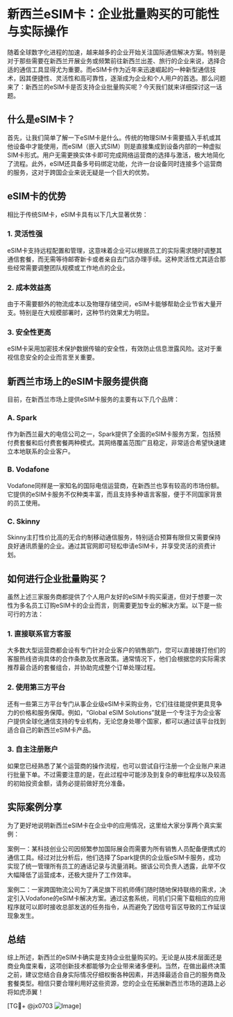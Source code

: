 # 新西兰eSIM卡：企业批量购买的可能性与实际操作

随着全球数字化进程的加速，越来越多的企业开始关注国际通信解决方案。特别是对于那些需要在新西兰开展业务或频繁前往新西兰出差、旅行的企业来说，选择合适的通信工具显得尤为重要。而eSIM卡作为近年来迅速崛起的一种新型通信技术，因其便捷性、灵活性和高可靠性，逐渐成为企业和个人用户的首选。那么问题来了：新西兰的eSIM卡是否支持企业批量购买呢？今天我们就来详细探讨这一话题。

## 什么是eSIM卡？

首先，让我们简单了解一下eSIM卡是什么。传统的物理SIM卡需要插入手机或其他设备中才能使用，而eSIM（嵌入式SIM）则是直接集成到设备内部的一种虚拟SIM卡形式。用户无需更换实体卡即可完成网络运营商的选择与激活，极大地简化了流程。此外，eSIM还具备多号码绑定功能，允许一台设备同时连接多个运营商的服务，这对于跨国企业来说无疑是一个巨大的优势。

## eSIM卡的优势

相比于传统SIM卡，eSIM卡具有以下几大显著优势：

### 1. 灵活性强
eSIM卡支持远程配置和管理，这意味着企业可以根据员工的实际需求随时调整其通信套餐，而无需等待邮寄新卡或者亲自去门店办理手续。这种灵活性尤其适合那些经常需要调整团队规模或工作地点的企业。

### 2. 成本效益高
由于不需要额外的物流成本以及物理存储空间，eSIM卡能够帮助企业节省大量开支。特别是在大规模部署时，这种节约效果尤为明显。

### 3. 安全性更高
eSIM卡采用加密技术保护数据传输的安全性，有效防止信息泄露风险。这对于重视信息安全的企业而言至关重要。

## 新西兰市场上的eSIM卡服务提供商

目前，在新西兰市场上提供eSIM卡服务的主要有以下几个品牌：

### A. Spark
作为新西兰最大的电信公司之一，Spark提供了全面的eSIM卡服务方案，包括预付费套餐和后付费套餐两种模式。其网络覆盖范围广且稳定，非常适合希望快速建立本地联系的企业客户。

### B. Vodafone
Vodafone同样是一家知名的国际电信运营商，在新西兰也享有较高的市场份额。它提供的eSIM卡服务不仅种类丰富，而且支持多种语言客服，便于不同国家背景的员工使用。

### C. Skinny
Skinny主打性价比高的无合约制移动通信服务，特别适合预算有限但又需要保持良好通讯质量的企业。通过其官网即可轻松申请eSIM卡，并享受灵活的资费计划。

## 如何进行企业批量购买？

虽然上述三家服务商都提供了个人用户友好的eSIM卡购买渠道，但对于想要一次性为多名员工订购eSIM卡的企业而言，则需要更加专业的解决方案。以下是一些可行的方法：

### 1. 直接联系官方客服
大多数大型运营商都会设有专门针对企业客户的销售部门，您可以直接拨打他们的客服热线咨询具体的合作条款及优惠政策。通常情况下，他们会根据您的实际需求推荐最合适的套餐组合，并协助完成整个订单处理过程。

### 2. 使用第三方平台
还有一些第三方平台专门从事企业级eSIM卡采购业务，它们往往能提供更具竞争力的价格和服务保障。例如，“Global eSIM Solutions”就是一个专注于为企业客户提供全球化通信支持的专业机构，无论您身处哪个国家，都可以通过该平台找到适合自己的新西兰eSIM卡产品。

### 3. 自主注册账户
如果您已经熟悉了某个运营商的操作流程，也可以尝试自行注册一个企业账户来进行批量下单。不过需要注意的是，在此过程中可能涉及到复杂的审批程序以及较高的初始投资金额，请务必提前做好充分准备。

## 实际案例分享

为了更好地说明新西兰eSIM卡在企业中的应用情况，这里给大家分享两个真实案例：

案例一：某科技创业公司因频繁参加国际展会而需要为所有销售人员配备便携式的通信工具。经过对比分析后，他们选择了Spark提供的企业版eSIM卡服务，成功实现了统一管理所有员工的通话记录与流量消耗。据该公司负责人透露，此举不仅大幅降低了运营成本，还极大提升了工作效率。

案例二：一家跨国物流公司为了满足旗下司机师傅们随时随地保持联络的需求，决定引入Vodafone的eSIM卡解决方案。通过这套系统，司机们只需下载相应的应用程序就可以即时接收总部发送的任务指令，从而避免了因信号盲区导致的工作延误现象发生。

## 总结

综上所述，新西兰的eSIM卡确实是支持企业批量购买的。无论是从技术层面还是商业角度来看，这项创新技术都能够为企业带来诸多便利。当然，在做出最终决策之前，建议您结合自身实际情况仔细权衡各种因素，并选择最适合自己的服务商及套餐类型。相信只要合理利用好这些资源，您的企业在拓展新西兰市场的道路上必将如虎添翼！

[TG💪+ @jx0703 ![Image](https://github.com/user-attachments/assets/dbca1d08-cadb-493c-b0ec-ad6f7a83f270)]